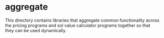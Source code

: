 # aggregate

This directory contains libraries that aggregate common functionality across the pricing programs and sol value calculator programs together so that they can be used dynamically.
